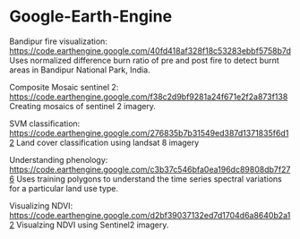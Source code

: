 # Google-Earth-Engine

Bandipur fire visualization: https://code.earthengine.google.com/40fd418af328f18c53283ebbf5758b7d
Uses normalized difference burn ratio of pre and post fire to detect burnt areas in Bandipur National Park, India.

Composite Mosaic sentinel 2: https://code.earthengine.google.com/f38c2d9bf9281a24f671e2f2a873f138
Creating mosaics of sentinel 2 imagery.

SVM classification: https://code.earthengine.google.com/276835b7b31549ed387d1371835f6d12
Land cover classification using landsat 8 imagery

Understanding phenology: https://code.earthengine.google.com/c3b37c546bfa0ea196dc89808db7f276
Uses training polygons to understand the time series spectral variations for a particular land use type.

Visualizing NDVI: https://code.earthengine.google.com/d2bf39037132ed7d1704d6a8640b2a12
Visualzing NDVI using Sentinel2 imagery. 
